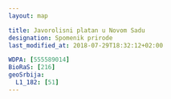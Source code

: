```yaml
---
layout: map

title: Javorolisni platan u Novom Sadu
designation: Spomenik prirode
last_modified_at: 2018-07-29T18:32:12+02:00

WDPA: [555589014]
BioRaS: [216]
geoSrbija:
  L1_182: [51]
---
```

